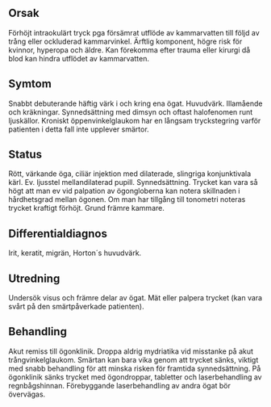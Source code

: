 ## Orsak

Förhöjt intraokulärt tryck pga försämrat utflöde av kammarvatten till följd av trång eller ockluderad kammarvinkel. Ärftlig komponent, högre risk för kvinnor, hyperopa och äldre. Kan förekomma efter trauma eller kirurgi då blod kan hindra utflödet av kammarvatten.

## Symtom

Snabbt debuterande häftig värk i och kring ena ögat. Huvudvärk. Illamående och kräkningar. Synnedsättning med dimsyn och oftast halofenomen runt ljuskällor. Kroniskt öppenvinkelglaukom har en långsam tryckstegring varför patienten i detta fall inte upplever smärtor.

## Status

Rött, värkande öga, ciliär injektion med dilaterade, slingriga konjunktivala kärl. Ev. ljusstel mellandilaterad pupill. Synnedsättning. Trycket kan vara så högt att man ev vid palpation av ögongloberna kan notera skillnaden i hårdhetsgrad mellan ögonen. Om man har tillgång till tonometri noteras trycket kraftigt förhöjt. Grund främre kammare.

## Differentialdiagnos

Irit, keratit, migrän, Horton´s huvudvärk.

## Utredning

Undersök visus och främre delar av ögat. Mät eller palpera trycket (kan vara svårt på den smärtpåverkade patienten).

## Behandling

Akut remiss till ögonklinik. Droppa aldrig mydriatika vid misstanke på akut trångvinkelglaukom. Smärtan kan bara vika genom att trycket sänks, viktigt med snabb behandling för att minska risken för framtida synnedsättning. På ögonklinik sänks trycket med ögondroppar, tabletter och laserbehandling av regnbågshinnan. Förebyggande laserbehandling av andra ögat bör övervägas.

